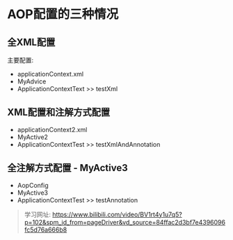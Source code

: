# AOP配置的三种情况
## 全XML配置
主要配置:
- applicationContext.xml
- MyAdvice
- ApplicationContextText >> testXml

## XML配置和注解方式配置
- applicationContext2.xml
- MyActive2
- ApplicationContextTest >> testXmlAndAnnotation

## 全注解方式配置 - MyActive3
- AopConfig
- MyActive3
- ApplicationContextTest >> testAnnotation

> 学习网址: https://www.bilibili.com/video/BV1rt4y1u7q5?p=102&spm_id_from=pageDriver&vd_source=84ffac2d3bf7e4396096fc5d76a666b8